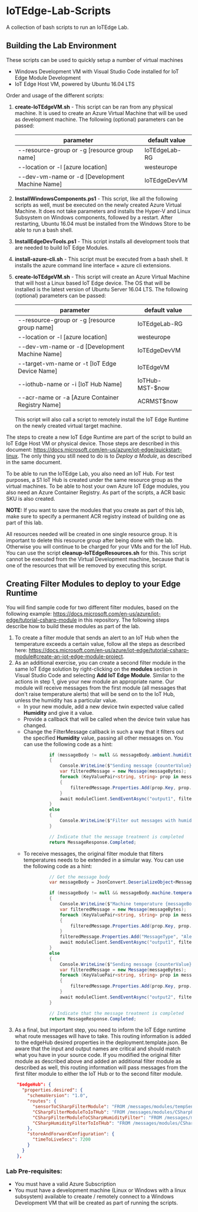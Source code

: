 # IoTEdge-Lab-Scripts
A collection of bash scripts to run an IoTEdge Lab.
## Building the Lab Environment
These scripts can be used to quickly setup a number of virtual machines
- Windows Development VM with Visual Studio Code installed for IoT Edge Module Development
- IoT Edge Host VM, powered by Ubuntu 16.04 LTS

Order and usage of the different scripts:
1. **create-IoTEdgeVM.sh** - This script can be ran from any physical machine. It is used to create an Azure Virtual Machine that will be used as development machine. The following (optional) parameters can be passed:

   | parameter                                      | default value |
   |---                                             |---            |
   | --resource-group or -g [resource group name]   | IoTEdgeLab-RG |
   | --location or -l [azure location]              | westeurope    |
   | --dev-vm-name or -d [Development Machine Name] | IoTEdgeDevVM  |

1. **InstallWindowsComponents.ps1** - This script, like all the following scripts as well, must be executed on the newly created Azure Virtual Machine. It does not take parameters and installs the Hyper-V and Linux Subsystem on Windows components, followed by a restart. After restarting, Ubuntu 16.04 must be installed from the Windows Store to be able to run a bash shell.
1. **InstallEdgeDevTools.ps1** - This script installs all development tools that are needed to build IoT Edge Modules.
1. **install-azure-cli.sh** - This script must be executed from a bash shell. It installs the azure command line interface + azure cli extensions.
1. **create-IoTEdgeVM.sh** - This script will create an Azure Virtual Machine that will host a Linux based IoT Edge device. The OS that will be installed is the latest version of Ubuntu Server 16.04 LTS. The following (optional) parameters can be passed:

   | parameter                                        | default value   |
   |---                                               |---              |
   | --resource-group or -g [resource group name]     | IoTEdgeLab-RG   |
   | --location or -l [azure location]                | westeurope      |
   | --dev-vm-name or -d [Development Machine Name]   | IoTEdgeDevVM    |
   | --target-vm-name or -t [IoT Edge Device Name]    | IoTEdgeVM       |
   | --iothub-name or -i [IoT Hub Name]               | IoTHub-MST-$now |
   | --acr-name or -a [Azure Container Registry Name] | ACRMST$now      |

   This script will also call a script to remotely install the IoT Edge Runtime on the newly created virtual target machine.

The steps to create a new IoT Edge Runtime are part of the script to build an IoT Edge Host VM or physical device. Those steps are described in this document: https://docs.microsoft.com/en-us/azure/iot-edge/quickstart-linux. The only thing you still need to do is to *Deploy a Module*, as described in the same document.

To be able to run the IoTEdge Lab, you also need an IoT Hub. For test purposes, a S1 IoT Hub is created under the same resource group as the virtual machines. To be able to host your own Azure IoT Edge modules, you also need an Azure Container Registry. As part of the scripts, a ACR basic SKU is also created.

   **NOTE:** If you want to save the modules that you create as part of this lab, make sure to specify a permanent ACR registry instead of building one as part of this lab.

All resources needed will be created in one single resource group. It is important to delete this resource group after being done with the lab. Otherwise you will continue to be charged for your VMs and for the IoT Hub. You can use the script **cleanup-IoTEdgeResources.sh** for this. This script cannot be executed from the Virtual Development machine, because that is one of the resources that will be removed by executing this script.

## Creating Filter Modules to deploy to your Edge Runtime

You will find sample code for two different filter modules, based on the following example: https://docs.microsoft.com/en-us/azure/iot-edge/tutorial-csharp-module in this repository. The following steps describe how to build these modules as part of the lab.

1. To create a filter module that sends an alert to an IoT Hub when the temperature exceeds a certain value, follow all the steps as described here: https://docs.microsoft.com/en-us/azure/iot-edge/tutorial-csharp-module#create-an-iot-edge-module-project.
1. As an additional exercise, you can create a second filter module in the same IoT Edge solution by right-clicking on the **modules** section in Visual Studio Code and selecting **Add IoT Edge Module**. Similar to the actions in step 1, give your new module an appropriate name. Our module will receive messages from the first module (all messages that don't raise temperature alerts) that will be send on to the IoT Hub, unless the humidity has a particular value.
   - In your new module, add a new device twin expected value called **Humidity** and give it a value.
   - Provide a callback that will be called when the device twin value has changed.
   - Change the FilterMessage callback in such a way that it filters out the specified **Humidity** value, passing all other messages on. You can use the following code as a hint:
   ```csharp
                if (messageBody != null && messageBody.ambient.humidity != humidityFilter)
                {
                    Console.WriteLine($"Sending message {counterValue} on to the IoTHub!");
                    var filteredMessage = new Message(messageBytes);
                    foreach (KeyValuePair<string, string> prop in message.Properties )
                    {
                        filteredMessage.Properties.Add(prop.Key, prop.Value);
                    }
                    await moduleClient.SendEventAsync("output1", filteredMessage);
                }
                else
                {
                    Console.WriteLine($"Filter out messages with humidity: {humidityFilter}");
                }

                // Indicate that the message treatment is completed
                return MessageResponse.Completed;
   ```
   - To receive messages, the original filter module that filters temperatures needs to be extended in a simular way. You can use the following code as a hint:
   ```csharp
                // Get the message body
                var messageBody = JsonConvert.DeserializeObject<MessageBody>(messageString);

                if (messageBody != null && messageBody.machine.temperature > temperatureThreshold)
                {
                    Console.WriteLine($"Machine temperature {messageBody.machine.temperature} exceeds threshold {temperatureThreshold}");
                    var filteredMessage = new Message(messageBytes);
                    foreach (KeyValuePair<string, string> prop in message.Properties )
                    {
                        filteredMessage.Properties.Add(prop.Key, prop.Value);
                    }
                    filteredMessage.Properties.Add("MessageType", "Alert");
                    await moduleClient.SendEventAsync("output1", filteredMessage);
                }
                else
                {
                    Console.WriteLine($"Sending message {counterValue} on to the next Module!");
                    var filteredMessage = new Message(messageBytes);
                    foreach (KeyValuePair<string, string> prop in message.Properties )
                    {
                        filteredMessage.Properties.Add(prop.Key, prop.Value);
                    }
                    await moduleClient.SendEventAsync("output2", filteredMessage);
                }

                // Indicate that the message treatment is completed
                return MessageResponse.Completed;
   ```
1. As a final, but important step, you need to inform the IoT Edge runtime what route messages will have to take. This routing information is added to the edgeHub desired properties in the deployment.template.json. Be aware that the input and output names are critical and should match what you have in your source code. If you modified the original filter module as described above and added an additional filter module as described as well, this routing information will pass messages from the first filter module to either the IoT Hub or to the second filter module.
```json
    "$edgeHub": {
      "properties.desired": {
        "schemaVersion": "1.0",
        "routes": {
          "sensorToCSharpFilterModule": "FROM /messages/modules/tempSensor/outputs/temperatureOutput INTO BrokeredEndpoint(\"/modules/CSharpFilterModule/inputs/input1\")",
          "CSharpFilterModuleToIoTHub": "FROM /messages/modules/CSharpFilterModule/outputs/output1 INTO $upstream",
          "CSharpFilterModuleToCSharpHumidityFilter": "FROM /messages/modules/CSharpFilterModule/outputs/output2 Into BrokeredEndpoint(\"/modules/CSharpHumidityFilter/inputs/input1\")",
          "CSharpHumidityFilterToIoTHub": "FROM /messages/modules/CSharpHumidityFilter/outputs/* INTO $upstream"
        },
        "storeAndForwardConfiguration": {
          "timeToLiveSecs": 7200
        }
      }
    },
```

### Lab Pre-requisites:
- You must have a valid Azure Subscription
- You must have a development machine (Linux or Windows with a linux subsystem) available to creaate / remotely connect to a Windows Development VM that will be created as part of running the scripts.
